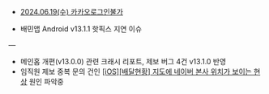 - <a href="https://jira.woowa.in/browse/INCIDENT-1710" rel="noopener" class="external-link" target="_blank"><u>2024.06.19(수) 카카오로그인불가</u></a> 

- <span style="font-family:.AppleSDGothicNeoI-Regular;">배민앱</span> Android v13.1.1 핫픽스 지연 이슈



—

- 메인홈 개편(v13.0.0) 관련 크래시 리포트, 제보 버그 4건 v13.1.0 반영
- 임직원 제보 중복 문의 건인 <a href="https://jira.woowa.in/browse/BAEMINAPP-15612?src=confmacro" rel="noopener" class="external-link" target="_blank"><u>[iOS][배달현황] 지도에 네이버 본사 위치가 보이는 현상</u></a> 원인 파악중